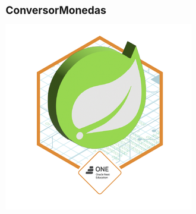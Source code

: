 # ConversorMonedas

![Badge-Conversor](https://github.com/AndCarrillo/ForoHub-ONE/blob/main/Badge-Spring.png)
